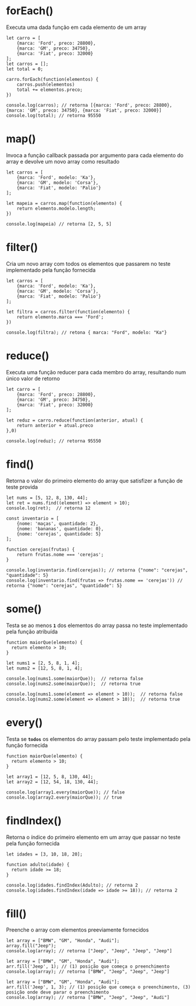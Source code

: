 # forEach()
Executa uma dada função em cada elemento de um array
    
    let carro = [
        {marca: 'Ford', preco: 28800},
        {marca: 'GM', preco: 34750},
        {marca: 'Fiat', preco: 32000}
    ];
    let carros = [];
    let total = 0;
    
    carro.forEach(function(elementos) {
        carros.push(elementos)
        total += elementos.preco;
    })
    
    console.log(carros); // retorna [{marca: 'Ford', preco: 28800}, {marca: 'GM', preco: 34750}, {marca: 'Fiat', preco: 32000}]
    console.log(total); // retorna 95550

# map()
Invoca a função callback passada por argumento para cada elemento do array e devolve um novo array como resultado
    
    let carros = [
	    {marca: 'Ford', modelo: 'Ka'},
	    {marca: 'GM', modelo: 'Corsa'},
	    {marca: 'Fiat', modelo: 'Palio'}
    ];
    
    let mapeia = carros.map(function(elemento) {
        return elemento.modelo.length;
    })

    console.log(mapeia) // retorna [2, 5, 5]

# filter()
Cria um novo array com todos os elementos que passarem no teste implementado pela função fornecida

    let carros = [
	    {marca: 'Ford', modelo: 'Ka'},
	    {marca: 'GM', modelo: 'Corsa'},
	    {marca: 'Fiat', modelo: 'Palio'}
    ];

    let filtra = carros.filter(function(elemento) {
	    return elemento.marca === 'Ford';
    })

    console.log(filtra); // retona { marca: "Ford", modelo: "Ka"}

# reduce()
Executa uma função reducer para cada membro do array, resultando num único valor de retorno

    let carro = [
        {marca: 'Ford', preco: 28800},
        {marca: 'GM', preco: 34750},
        {marca: 'Fiat', preco: 32000}
    ];

    let reduz = carro.reduce(function(anterior, atual) {
	    return anterior + atual.preco
    },0)

    console.log(reduz); // retorna 95550

# find()
Retorna o valor do primeiro elemento do array que satisfizer a função de teste provida

    let nums = [5, 12, 8, 130, 44];
    let ret = nums.find((element) => element > 10);
    console.log(ret);  // retorna 12

    const inventario = [
        {nome: 'maças', quantidade: 2},
        {nome: 'bananas', quantidade: 0},
        {nome: 'cerejas', quantidade: 5}
    ];

    function cerejas(frutas) { 
        return frutas.nome === 'cerejas';
    }

    console.log(inventario.find(cerejas)); // retorna {"nome": "cerejas", "quantidade": 5}
    console.log(inventario.find(frutas => frutas.nome == 'cerejas')) // retorna {"nome": "cerejas", "quantidade": 5}

# some()
Testa se ao menos **`1`** dos elementos do array passa no teste implementado pela função atribuída

    function maiorQue(elemento) {
      return elemento > 10;
    }

    let nums1 = [2, 5, 8, 1, 4];
    let nums2 = [12, 5, 8, 1, 4];

    console.log(nums1.some(maiorQue));  // retorna false
    console.log(nums2.some(maiorQue));  // retorna true

    console.log(nums1.some(element => element > 10));  // retorna false
    console.log(nums2.some(element => element > 10));  // retorna true

# every()
Testa se **`todos`** os elementos do array passam pelo teste implementado pela função fornecida

    function maiorQue(elemento) {
      return elemento > 10;
    }

    let array1 = [12, 5, 8, 130, 44];
    let array2 = [12, 54, 18, 130, 44];

    console.log(array1.every(maiorQue)); // false
    console.log(array2.every(maiorQue)); // true


# findIndex()
Retorna o índice do primeiro elemento em um array que passar no teste pela função fornecida


    let idades = [3, 10, 18, 20];

    function adulto(idade) {
      return idade >= 18;
    }

    console.log(idades.findIndex(Adulto); // retorna 2
    console.log(idades.findIndex(idade => idade >= 18)); // retorna 2
    
# fill()
Preenche o array com elementos preeviamente fornecidos

    let array = ["BMW", "GM", "Honda", "Audi"];
    array.fill("Jeep");
    console.log(array); // retorna ["Jeep", "Jeep", "Jeep", "Jeep"]

    let array = ["BMW", "GM", "Honda", "Audi"];
    arr.fill('Jeep', 1); // (1) posição que começa o preenchimento
    console.log(array); // retorna ["BMW", "Jeep", "Jeep", "Jeep"]
    
    let array = ["BMW", "GM", "Honda", "Audi"];
    arr.fill('Jeep', 1, 3); // (1) posição que começa o preenchimento, (3) posição onde deve parar o preenchimento
    console.log(array); // retorna ["BMW", "Jeep", "Jeep", "Audi"]
